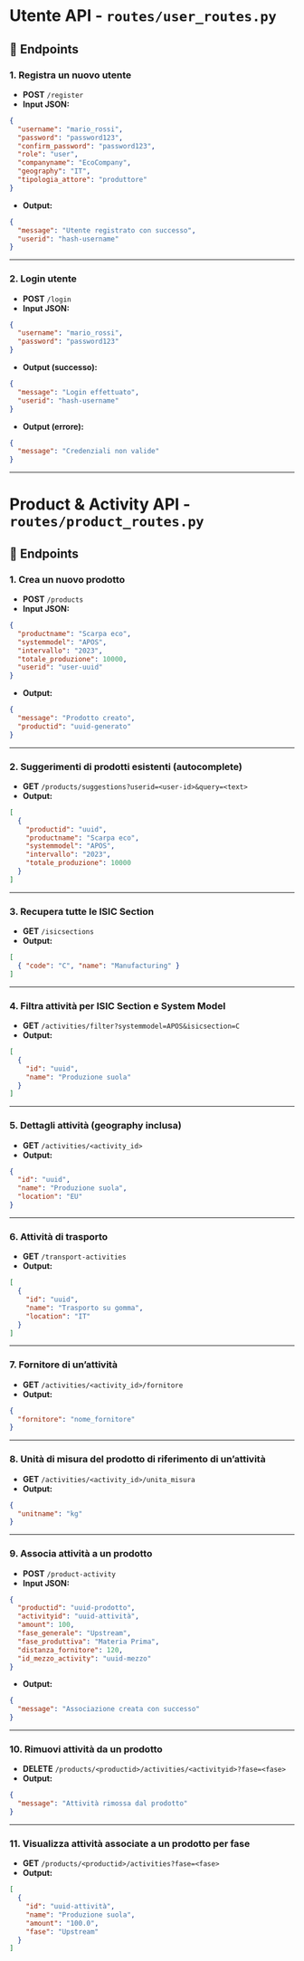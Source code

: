 # Utente API - `routes/user_routes.py`

## 🔧 Endpoints

### 1. **Registra un nuovo utente**
- **POST** `/register`
- **Input JSON:**
```json
{
  "username": "mario_rossi",
  "password": "password123",
  "confirm_password": "password123",
  "role": "user",
  "companyname": "EcoCompany",
  "geography": "IT",
  "tipologia_attore": "produttore"
}
```
- **Output:**
```json
{
  "message": "Utente registrato con successo",
  "userid": "hash-username"
}
```

---

### 2. **Login utente**
- **POST** `/login`
- **Input JSON:**
```json
{
  "username": "mario_rossi",
  "password": "password123"
}
```
- **Output (successo):**
```json
{
  "message": "Login effettuato",
  "userid": "hash-username"
}
```

- **Output (errore):**
```json
{
  "message": "Credenziali non valide"
}
```

---

# Product & Activity API - `routes/product_routes.py`

## 🔧 Endpoints

### 1. **Crea un nuovo prodotto**
- **POST** `/products`
- **Input JSON:**
```json
{
  "productname": "Scarpa eco",
  "systemmodel": "APOS",
  "intervallo": "2023",
  "totale_produzione": 10000,
  "userid": "user-uuid"
}
```
- **Output:**
```json
{
  "message": "Prodotto creato",
  "productid": "uuid-generato"
}
```

---

### 2. **Suggerimenti di prodotti esistenti (autocomplete)**
- **GET** `/products/suggestions?userid=<user-id>&query=<text>`
- **Output:**
```json
[
  {
    "productid": "uuid",
    "productname": "Scarpa eco",
    "systemmodel": "APOS",
    "intervallo": "2023",
    "totale_produzione": 10000
  }
]
```

---

### 3. **Recupera tutte le ISIC Section**
- **GET** `/isicsections`
- **Output:**
```json
[
  { "code": "C", "name": "Manufacturing" }
]
```

---

### 4. **Filtra attività per ISIC Section e System Model**
- **GET** `/activities/filter?systemmodel=APOS&isicsection=C`
- **Output:**
```json
[
  {
    "id": "uuid",
    "name": "Produzione suola"
  }
]
```

---

### 5. **Dettagli attività (geography inclusa)**
- **GET** `/activities/<activity_id>`
- **Output:**
```json
{
  "id": "uuid",
  "name": "Produzione suola",
  "location": "EU"
}
```

---

### 6. **Attività di trasporto**
- **GET** `/transport-activities`
- **Output:**
```json
[
  {
    "id": "uuid",
    "name": "Trasporto su gomma",
    "location": "IT"
  }
]
```

---

### 7. **Fornitore di un’attività**
- **GET** `/activities/<activity_id>/fornitore`
- **Output:**
```json
{
  "fornitore": "nome_fornitore"
}
```

---

### 8. **Unità di misura del prodotto di riferimento di un’attività**
- **GET** `/activities/<activity_id>/unita_misura`
- **Output:**
```json
{
  "unitname": "kg"
}
```

---

### 9. **Associa attività a un prodotto**
- **POST** `/product-activity`
- **Input JSON:**
```json
{
  "productid": "uuid-prodotto",
  "activityid": "uuid-attività",
  "amount": 100,
  "fase_generale": "Upstream",
  "fase_produttiva": "Materia Prima",
  "distanza_fornitore": 120,
  "id_mezzo_activity": "uuid-mezzo"
}
```
- **Output:**
```json
{
  "message": "Associazione creata con successo"
}
```

---

### 10. **Rimuovi attività da un prodotto**
- **DELETE** `/products/<productid>/activities/<activityid>?fase=<fase>`
- **Output:**
```json
{
  "message": "Attività rimossa dal prodotto"
}
```

---

### 11. **Visualizza attività associate a un prodotto per fase**
- **GET** `/products/<productid>/activities?fase=<fase>`
- **Output:**
```json
[
  {
    "id": "uuid-attività",
    "name": "Produzione suola",
    "amount": "100.0",
    "fase": "Upstream"
  }
]
```



 
